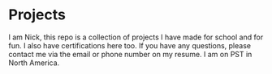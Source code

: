 # Projects
I am Nick, this repo is a collection of projects I have made for school and for fun. I also have certifications here too. If you have any questions, please contact me via the email or phone number on my resume. I am on PST in North America.
